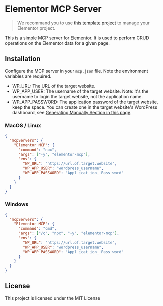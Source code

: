 # Elementor MCP Server

> We recommand you to use [this template project](https://github.com/aguaitech/Elementor_Project_Workflow) to manage your Elementor project.

This is a simple MCP server for Elementor. It is used to perform CRUD operations on the Elementor data for a given page.

## Installation

Configure the MCP server in your `mcp.json` file. Note the environment variables are required.
* WP_URL: The URL of the target website.
* WP_APP_USER: The username of the target website. Note: it's the username to login the target website, not the application name.
* WP_APP_PASSWORD: The application password of the target website, keep the space. You can create one in the target website's WordPress dashboard, see [Generating Manually Section in this page](https://make.wordpress.org/core/2020/11/05/application-passwords-integration-guide/).

### MacOS / Linux

```json
{
  "mcpServers": {
    "Elementor MCP": {
      "command": "npx",
      "args": ["-y", "elementor-mcp"],
      "env": {
        "WP_URL": "https://url.of.target.website",
        "WP_APP_USER": "wordpress_username",
        "WP_APP_PASSWORD": "Appl icat ion_ Pass word"
      }
    }
  }
}
```

### Windows

```json
{
  "mcpServers": {
    "Elementor MCP": {
      "command": "cmd",
      "args": ["/c", "npx", "-y", "elementor-mcp"],
      "env": {
        "WP_URL": "https://url.of.target.website",
        "WP_APP_USER": "wordpress_username",
        "WP_APP_PASSWORD": "Appl icat ion_ Pass word"
      }
    }
  }
}
```

## License

This project is licensed under the MIT License